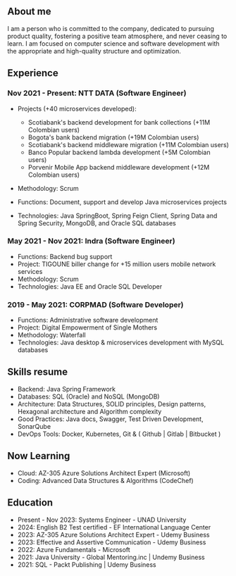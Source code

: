 ## About me
I am a person who is committed to the company, dedicated to pursuing product quality, fostering a positive team atmosphere, and never ceasing to learn. I am focused on computer science and software development with the appropriate and high-quality structure and optimization.

## Experience
### Nov 2021 - Present: NTT DATA (Software Engineer)
- Projects (+40 microservices developed):
  - Scotiabank's backend development for bank collections (+11M Colombian users)
  - Bogota's bank backend migration (+19M Colombian users)
  - Scotiabank's backend middleware migration (+11M Colombian users)
  - Banco Popular backend lambda development (+5M Colombian users)
  - Porvenir Mobile App backend middleware development (+12M Colombian users)
  
- Methodology: Scrum
- Functions: Document, support and develop Java microservices projects
- Technologies: Java SpringBoot, Spring Feign Client, Spring Data and Spring Security, MongoDB, and Oracle SQL databases

### May 2021 - Nov 2021: Indra (Software Engineer)
- Functions: Backend bug support
- Project: TIGOUNE biller change for +15 million users mobile network services
- Methodology: Scrum
- Technologies: Java EE and Oracle SQL Developer

### 2019 - May 2021: CORPMAD (Software Developer)
- Functions: Administrative software development
- Project: Digital Empowerment of Single Mothers
- Methodology: Waterfall
- Technologies: Java desktop & microservices development with MySQL databases

## Skills resume

- Backend: Java Spring Framework
- Databases: SQL (Oracle) and NoSQL (MongoDB)
- Architecture: Data Structures, SOLID principles, Design patterns, Hexagonal architecture and Algorithm complexity
- Good Practices: Java docs, Swagger, Test Driven Development, SonarQube
- DevOps Tools: Docker, Kubernetes, Git & ( Github | Gitlab | Bitbucket )

## Now Learning

- Cloud: AZ-305 Azure Solutions Architect Expert (Microsoft)
- Coding: Advanced Data Structures & Algorithms (CodeChef)

## Education

- Present - Nov 2023: Systems Engineer - UNAD University
- 2024: English B2 Test certified - EF International Language Center
- 2023: AZ-305 Azure Solutions Architect Expert - Udemy Business
- 2023: Effective and Assertive Communication - Udemy Business
- 2022: Azure Fundamentals - Microsoft
- 2021: Java University - Global Mentoring.inc | Undemy Business
- 2021: SQL - Packt Publishing | Udemy Business
